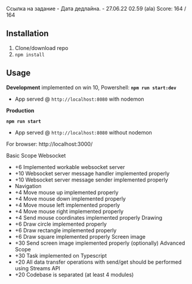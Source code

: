 Ссылка на задание -
Дата дедлайна. - 27.06.22 02.59 (ala)
Score: 164 / 164

## Installation

1. Clone/download repo
2. `npm install`

## Usage

**Development**
implemented on win 10, Powershell:
**`npm run start:dev`**

- App served @ `http://localhost:8080` with nodemon

**Production**

**`npm run start`**

- App served @ `http://localhost:8080` without nodemon

For browser: http://localhost:3000/

Basic Scope
Websocket

- +6 Implemented workable websocket server
- +10 Websocket server message handler implemented properly
- +10 Websocket server message sender implemented properly
- Navigation
- +4 Move mouse up implemented properly
- +4 Move mouse down implemented properly
- +4 Move mouse left implemented properly
- +4 Move mouse right implemented properly
- +4 Send mouse coordinates implemented properly
  Drawing
- +6 Draw circle implemented properly
- +6 Draw rectangle implemented properly
- +6 Draw square implemented properly
  Screen image
- +30 Send screen image implemented properly (optionally)
  Advanced Scope
- +30 Task implemented on Typescript
- +20 All data transfer operations with send/get should be performed using Streams API
- +20 Codebase is separated (at least 4 modules)
